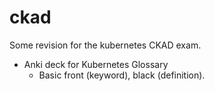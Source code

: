 # ckad
Some revision for the kubernetes CKAD exam.

- Anki deck for Kubernetes Glossary
    - Basic front (keyword), black (definition).
